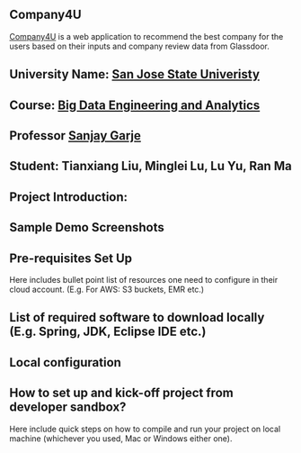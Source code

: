 ## Company4U
<html>
  <body>
    <p><a href="http://spring-crm-1.us-east-1.elasticbeanstalk.com/customer/list" rel="nofollow">Company4U</a> is a web application to recommend the best company for the users based on their inputs and company review data from Glassdoor.</p>
  </body>
</html>

## University Name: [San Jose State Univeristy](http://www.sjsu.edu/)

## Course: [Big Data Engineering and Analytics](http://info.sjsu.edu/web-dbgen/catalog/courses/CMPE266.html)

## Professor [Sanjay Garje](https://www.linkedin.com/in/sanjaygarje/)

## Student: Tianxiang Liu, Minglei Lu, Lu Yu, Ran Ma
         
## Project Introduction: 

## Sample Demo Screenshots

## Pre-requisites Set Up
Here includes bullet point list of resources one need to configure in their cloud account. (E.g. For AWS: S3 buckets, EMR etc.)

## List of required software to download locally (E.g. Spring, JDK, Eclipse IDE etc.)

## Local configuration

## How to set up and kick-off project from developer sandbox?
Here include quick steps on how to compile and run your project on local machine (whichever you used, Mac or Windows either one).
